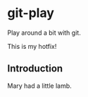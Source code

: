 # git-play

Play around a bit with git.

This is my hotfix!

## Introduction
Mary had a little lamb.

